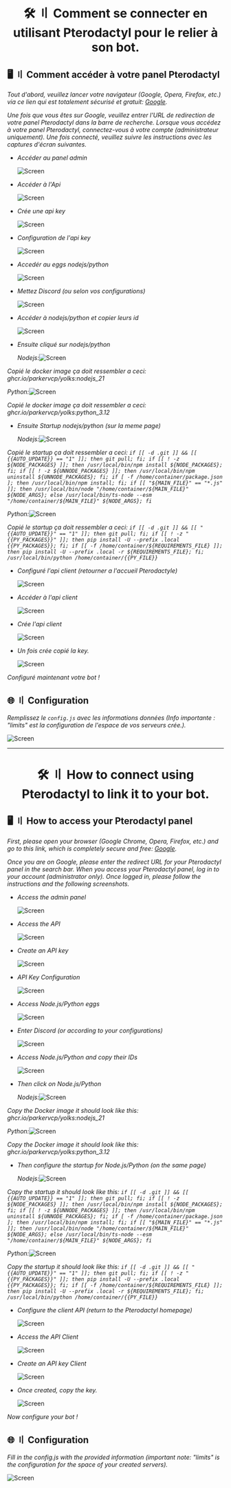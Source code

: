 <h1 align="center">
  🛠️ 〢 Comment se connecter en utilisant Pterodactyl pour le relier à son bot.
</h1>

## 🖥️ 〢 Comment accéder à votre panel Pterodactyl

*Tout d'abord, veuillez lancer votre navigateur (Google, Opera, Firefox, etc.) via ce lien qui est totalement sécurisé et gratuit: [Google](https://google.com).*

*Une fois que vous êtes sur Google, veuillez entrer l'URL de redirection de votre panel Pterodactyl dans la barre de recherche. Lorsque vous accédez à votre panel Pterodactyl, connectez-vous à votre compte (administrateur uniquement). Une fois connecté, veuillez suivre les instructions avec les captures d'écran suivantes.*

- *Accéder au panel admin*
  
  ![Screen](https://imgur.com/xIZ97uA.png)
  
- *Accéder à l'Api*
  
  ![Screen](https://imgur.com/3Y3JeC5.png)

- *Crée une api key*
  
  ![Screen](https://imgur.com/ICog9je.png)

- *Configuration de l'api key*
  
  ![Screen](https://imgur.com/rL1LChu.png)

- *Accedér au eggs nodejs/python*
  
  ![Screen](https://imgur.com/rHKd670.png)

- *Mettez Discord (ou selon vos configurations)*
  
  ![Screen](https://imgur.com/FYrkCYz.png)

- *Accéder à nodejs/python et copier leurs id*
  
  ![Screen](https://imgur.com/KUpiliZ.png)

- *Ensuite cliqué sur nodejs/python*
  
  *Nodejs:*![Screen](https://imgur.com/XKFC9xg.png)

*Copié le docker image ça doit ressembler a ceci: ghcr.io/parkervcp/yolks:nodejs_21*

  *Python:*![Screen](https://imgur.com/fucGHQ3.png)

*Copié le docker image ça doit ressembler a ceci: ghcr.io/parkervcp/yolks:python_3.12*

- *Ensuite Startup nodejs/python (sur la meme page)*
  
  *Nodejs:*![Screen](https://imgur.com/XKFC9xg.png)

*Copié le startup ça doit ressembler a ceci: `if [[ -d .git ]] && [[ {{AUTO_UPDATE}} == "1" ]]; then git pull; fi; if [[ ! -z ${NODE_PACKAGES} ]]; then /usr/local/bin/npm install ${NODE_PACKAGES}; fi; if [[ ! -z ${UNNODE_PACKAGES} ]]; then /usr/local/bin/npm uninstall ${UNNODE_PACKAGES}; fi; if [ -f /home/container/package.json ]; then /usr/local/bin/npm install; fi; if [[ "${MAIN_FILE}" == "*.js" ]]; then /usr/local/bin/node "/home/container/${MAIN_FILE}" ${NODE_ARGS}; else /usr/local/bin/ts-node --esm "/home/container/${MAIN_FILE}" ${NODE_ARGS}; fi`*

  *Python:*![Screen](https://imgur.com/fucGHQ3.png)

*Copié le startup ça doit ressembler a ceci: `if [[ -d .git ]] && [[ "{{AUTO_UPDATE}}" == "1" ]]; then git pull; fi; if [[ ! -z "{{PY_PACKAGES}}" ]]; then pip install -U --prefix .local {{PY_PACKAGES}}; fi; if [[ -f /home/container/${REQUIREMENTS_FILE} ]]; then pip install -U --prefix .local -r ${REQUIREMENTS_FILE}; fi; /usr/local/bin/python /home/container/{{PY_FILE}}`*

- *Configuré l'api client (retourner a l'accueil Pterodactyle)*
  
  ![Screen](https://imgur.com/1k9ephw.png)

- *Accéder à l'api client*
  
  ![Screen](https://imgur.com/qteXwvJ.png)

- *Crée l'api client*
  
  ![Screen](https://imgur.com/BwcVUZb.png)

- *Un fois crée copié la key.*
  
  ![Screen](https://imgur.com/SEr3TSZ.png)


*Configuré maintenant votre bot !*

## 🌐 〢 Configuration

*Remplissez le `config.js` avec les informations données (Info importante : "limits" est la configuration de l'espace de vos serveurs crée.).*

![Screen](https://imgur.com/gtSd8Fo.png)

---

<h1 align="center">
  🛠️ 〢 How to connect using Pterodactyl to link it to your bot.
</h1>

## 🖥️ 〢 How to access your Pterodactyl panel

*First, please open your browser (Google Chrome, Opera, Firefox, etc.) and go to this link, which is completely secure and free: [Google](https://google.com).*

*Once you are on Google, please enter the redirect URL for your Pterodactyl panel in the search bar. When you access your Pterodactyl panel, log in to your account (administrator only). Once logged in, please follow the instructions and the following screenshots.*

- *Access the admin panel*
  
  ![Screen](https://imgur.com/xIZ97uA.png)
  
- *Access the API*
  
  ![Screen](https://imgur.com/3Y3JeC5.png)

- *Create an API key*
  
  ![Screen](https://imgur.com/ICog9je.png)

- *API Key Configuration*
  
  ![Screen](https://imgur.com/rL1LChu.png)

- *Access Node.js/Python eggs*
  
  ![Screen](https://imgur.com/rHKd670.png)

- *Enter Discord (or according to your configurations)*
  
  ![Screen](https://imgur.com/FYrkCYz.png)

- *Access Node.js/Python and copy their IDs*
  
  ![Screen](https://imgur.com/KUpiliZ.png)

- *Then click on Node.js/Python*
  
  *Nodejs:*![Screen](https://imgur.com/XKFC9xg.png)

*Copy the Docker image it should look like this: ghcr.io/parkervcp/yolks:nodejs_21*

  *Python:*![Screen](https://imgur.com/fucGHQ3.png)

*Copy the Docker image it should look like this: ghcr.io/parkervcp/yolks:python_3.12*

- *Then configure the startup for Node.js/Python (on the same page)*
  
  *Nodejs:*![Screen](https://imgur.com/XKFC9xg.png)

*Copy the startup it should look like this: `if [[ -d .git ]] && [[ {{AUTO_UPDATE}} == "1" ]]; then git pull; fi; if [[ ! -z ${NODE_PACKAGES} ]]; then /usr/local/bin/npm install ${NODE_PACKAGES}; fi; if [[ ! -z ${UNNODE_PACKAGES} ]]; then /usr/local/bin/npm uninstall ${UNNODE_PACKAGES}; fi; if [ -f /home/container/package.json ]; then /usr/local/bin/npm install; fi; if [[ "${MAIN_FILE}" == "*.js" ]]; then /usr/local/bin/node "/home/container/${MAIN_FILE}" ${NODE_ARGS}; else /usr/local/bin/ts-node --esm "/home/container/${MAIN_FILE}" ${NODE_ARGS}; fi`*

  *Python:*![Screen](https://imgur.com/fucGHQ3.png)

*Copy the startup it should look like this: `if [[ -d .git ]] && [[ "{{AUTO_UPDATE}}" == "1" ]]; then git pull; fi; if [[ ! -z "{{PY_PACKAGES}}" ]]; then pip install -U --prefix .local {{PY_PACKAGES}}; fi; if [[ -f /home/container/${REQUIREMENTS_FILE} ]]; then pip install -U --prefix .local -r ${REQUIREMENTS_FILE}; fi; /usr/local/bin/python /home/container/{{PY_FILE}}`*

- *Configure the client API (return to the Pterodactyl homepage)*
  
  ![Screen](https://imgur.com/1k9ephw.png)

- *Access the API Client*
  
  ![Screen](https://imgur.com/qteXwvJ.png)

- *Create an API key Client*
  
  ![Screen](https://imgur.com/BwcVUZb.png)

- *Once created, copy the key.*
  
  ![Screen](https://imgur.com/SEr3TSZ.png)


*Now configure your bot !*

## 🌐 〢 Configuration

*Fill in the config.js with the provided information (important note: "limits" is the configuration for the space of your created servers).*

![Screen](https://imgur.com/gtSd8Fo.png)
